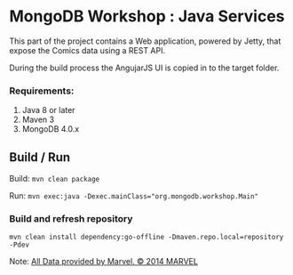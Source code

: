 MongoDB Workshop : Java Services
=================================

This part of the project contains a Web application, powered by Jetty, that expose the Comics data using a REST API.


During the build process the AngujarJS UI is copied in to the target folder.


### Requirements:

1. Java 8 or later
2. Maven 3
3. MongoDB 4.0.x



## Build / Run

Build:
`mvn clean package`

Run:
`mvn exec:java -Dexec.mainClass="org.mongodb.workshop.Main" `



### Build and refresh repository

`mvn clean install dependency:go-offline -Dmaven.repo.local=repository -Pdev`


Note: [All Data provided by Marvel. © 2014 MARVEL](http://marvel.com)
